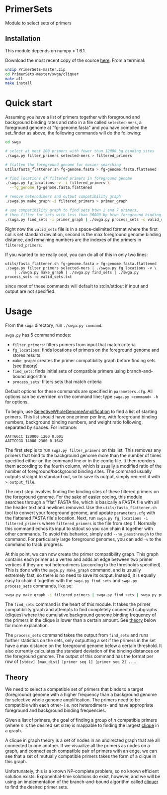PrimerSets
==========

Module to select sets of primers

Installation
-----------

This module depends on numpy > 1.6.1.

Download the most recent copy of the source [here](https://github.com/BrissonEEDS/PrimerSets/archive/master.zip). From a terminal:
```sh
unzip PrimerSets-master.zip
cd PrimerSets-master/swga/cliquer
make all
make install
```
# Quick start

Assuming you have a list of primers together with foreground and background binding rates and ratio in a file called `selected-mers`, a foreground genome at "fg-genome.fasta" and you have compiled the set_finder as above, the following commands will do the following:


```sh
cd swga

# select at most 200 primers with fewer than 12000 bg binding sites
./swga.py filter_primers selected-mers > filtered_primers

# flatten the foreground genome for easier searching
utils/fasta_flattener.sh fg-genome.fasta > fg-genome.fasta.flattened

# find locations of filtered primers in foreground genome
./swga.py fg_locations -v -i filtered_primers \
  --fg_genome fg-genome.fasta.flattened

# remove heterodimers and output compatibility graph
./swga.py make_graph -i filtered_primers > primer_graph

# use compatibility graph to find sets btwn 2 and 7 primers, 
# then filter for sets with less than 36000 bp btwn foreground binding sites 
./swga.py find_sets -i primer_graph | ./swga.py process_sets -o valid_sets.txt
```
Right now the `valid_sets` file is in a space-delimited format where the first col is set standard deviation, second is the max foreground genome binding distance, and remaining numbers are the indexes of the primers in `filtered_primers`.

If you wanted to be really cool, you can do all of this in only two lines:
```shell
utils/fasta_flattener.sh fg-genome.fasta > fg-genome.fasta.flattened
./swga.py filter_primers selected-mers | ./swga.py fg_locations -v \
    | ./swga.py make_graph | ./swga.py find_sets | ./swga.py process_sets -o valid_sets.txt
```
since most of these commands will default to stdin/stdout if input and output are not specified.

# Usage
From the `swga` directory, run `./swga.py command`.

`swga.py` has 5 command modes:
- `filter_primers`: filters primers from input that match criteria
- `fg_locations`: finds locations of primers on the foreground genome and stores results
- `make_graph`: creates the primer compatibility graph before finding sets (see [theory](#Theory))
- `find_sets`: finds initial sets of compatible primers using branch-and-bound algorithm
- `process_sets`: filters sets that match criteria

Default options for these commands are specified in `parameters.cfg`. All options can be overriden on the command line; type `swga.py <command> -h` for options.

To begin, use [SelectiveWholeGenomeAmplification](https://github.com/mutantturkey/SelectiveWholeGenomeAmplification) to find a list of starting primers. This list should have one primer per line, with foreground binding numbers, background binding numbers, and weight ratio following, separated by spaces. For instance:
```
AATTGGCC 120000 1200 0.001
AATTCCGG 14000 2300 0.1642
```

The first step is to run `swga.py filter_primers` on this list. This removes any primers that bind to the background genome more than the number of times specified either on the command line or in the config file. It then reorders them according to the fourth column, which is usually a modified ratio of the number of foreground/background binding sites. The command usually outputs straight to standard out, so to save its output, simply redirect it with `> output_file`.

The next step involves finding the binding sites of these filtered primers on the foreground genome. For the sake of easier coding, this module searches through a "flat" FASTA file, which is basically a FASTA file with all the header text and newlines removed. Use the `utils/fasta_flattener.sh` tool to convert your foreground genome, and update `parameters.cfg` with the flattened FASTA file's location. Next, run `swga.py fg_locations -i filtered_primers` where `filtered_primers` is the file from step 1. Normally this command echos its input to stdout so you can chain it together with other commands. To avoid this behavior, simply add `--no_passthrough` to the command. For particularly large foreground genomes, you can add `-v` to the command to track progress.

At this point, we can now create the primer compatibility graph. This graph contains each primer as a vertex and adds an edge between two primer vertices if they are not heterodimers (according to the thresholds specified). This is done with the `swga.py make_graph` command, and is usually extremely fast, so there is no need to save its output. Instead, it is equally easy to chain it together with the `swga.py find_sets` and `swga.py process_sets` commands, like so:
```sh
swga.py make_graph -i filtered_primers | swga.py find_sets | swga.py process_sets -o valid_sets.txt
```

The `find_sets` command is the heart of this module. It takes the primer compatibility graph and attempts to find completely connected subgraphs (cliques) where the cumulative background genome binding frequency of the primers in the clique is lower than a certain amount. See [theory](#theory) below for more explanation.

The `process_sets` command takes the output from `find_sets` and runs further statistics on the sets, only outputting a set if the primers in the set have a max distance on the foreground genome below a certain threshold. It also currently calculates the standard deviation of the binding distances on the foreground genome. The output of this command has the format per row of `[stdev] [max_dist] [primer seq 1] [primer seq 2] ...`.


## Theory

We need to select a compatible set of primers that binds to a target (foreground) genome with a higher frequency than a background genome for selective whole genome amplification. The primers need to be compatible with each other- i.e. not heterodimers- and have appropriate foreground and background binding frequencies. 

Given a list of primers, the goal of finding a group of _n_ compatible primers (where _n_ is the desired set size) is mappable to finding the largest [clique](https://en.wikipedia.org/wiki/Clique_(graph_theory)) in a graph.

A clique in graph theory is a set of nodes in an undirected graph that are all connected to one another. If we visualize all the primers as nodes on a graph, and connect each compatible pair of primers with an edge, we can see that a set of mutually compatible primers takes the form of a clique in this graph. 

Unfortunately, this is a known NP-complete problem, so no known efficient solution exists. Exponential-time solutions do exist, however, and we will be using an implementation of the branch-and-bound algorithm called [cliquer](http://users.tkk.fi/~pat/cliquer.html) to find the desired primer sets.
